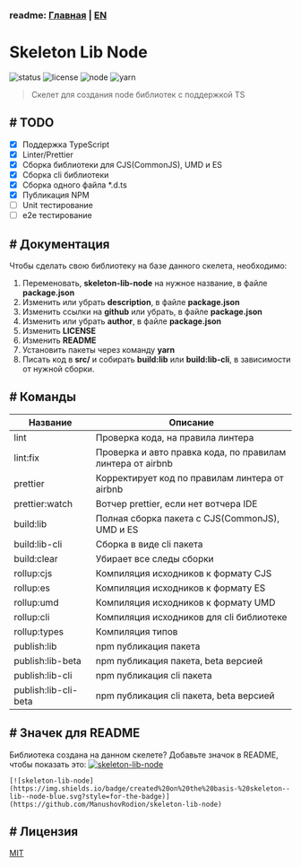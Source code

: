 ### readme: [Главная](https://github.com/ManushovRodion/skeleton-lib-node#readme) | [EN](https://github.com/ManushovRodion/skeleton-lib-node/blob/master/README-EN.md)

# Skeleton Lib Node

![status] ![license] ![node] ![yarn]

[license]: https://img.shields.io/github/license/ManushovRodion/skeleton-lib-node?style=for-the-badge
[node]: https://img.shields.io/badge/node-%5E12.22.0%20%7C%7C%20%5E14.17.0%20%7C%7C%20%3E%3D16.0.0-red?style=for-the-badge
[yarn]: https://img.shields.io/badge/yarn-%3E%3D1.22.10-blue?style=for-the-badge
[status]: https://img.shields.io/badge/template-skeleton-9cf?style=for-the-badge

> Скелет для создания node библиотек с поддержкой TS

## # TODO

- [x] Поддержка TypeScript
- [x] Linter/Prettier
- [x] Сборка библиотеки для CJS(CommonJS), UMD и ES
- [x] Сборка cli библиотеки
- [x] Сборка одного файла \*.d.ts
- [x] Публикация NPM
- [ ] Unit тестирование
- [ ] e2e тестирование

## # Документация

Чтобы сделать свою библиотеку на базе данного скелета, необходимо:

1. Переменовать, **skeleton-lib-node** на нужное название, в файле **package.json**
2. Изменить или убрать **description**, в файле **package.json**
3. Изменить ссылки на **github** или убрать, в файле **package.json**
4. Изменить или убрать **author**, в файле **package.json**
5. Изменить **LICENSE**
6. Изменить **README**
7. Установить пакеты через команду **yarn**
8. Писать код в **src/** и собирать **build:lib** или **build:lib-cli**, в зависимости от нужной сборки.

## # Команды

| Название             | Описание                                                   |
| -------------------- | ---------------------------------------------------------- |
| lint                 | Проверка кода, на правила линтера                          |
| lint:fix             | Проверка и авто правка кода, по правилам линтера от airbnb |
| prettier             | Корректирует код по правилам линтера от airbnb             |
| prettier:watch       | Вотчер prettier, если нет вотчера IDE                      |
| build:lib            | Полная сборка пакета с CJS(CommonJS), UMD и ES             |
| build:lib-cli        | Сборка в виде cli пакета                                   |
| build:clear          | Убирает все следы сборки                                   |
| rollup:cjs           | Компиляция исходников к формату CJS                        |
| rollup:es            | Компиляция исходников к формату ES                         |
| rollup:umd           | Компиляция исходников к формату UMD                        |
| rollup:cli           | Компиляция исходников для cli библиотеке                   |
| rollup:types         | Компиляция типов                                           |
| publish:lib          | npm публикация пакета                                      |
| publish:lib-beta     | npm публикация пакета, beta версией                        |
| publish:lib-cli      | npm публикация cli пакета                                  |
| publish:lib-cli-beta | npm публикация cli пакета, beta версией                    |

## # Значек для README

Библиотека создана на данном скелете? Добавьте значок в README, чтобы показать это: [![skeleton-lib-node](https://img.shields.io/badge/created%20on%20the%20basis-%20skeleton--lib--node-blue.svg?style=for-the-badge)](https://github.com/ManushovRodion/skeleton-lib-node)

```
[![skeleton-lib-node](https://img.shields.io/badge/created%20on%20the%20basis-%20skeleton--lib--node-blue.svg?style=for-the-badge)](https://github.com/ManushovRodion/skeleton-lib-node)
```

## # Лицензия

[MIT](https://github.com/ManushovRodion/skeleton-lib-node/blob/master/LICENSE)
